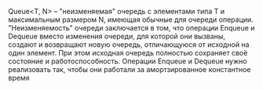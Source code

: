 Queue\<T, N\> – "неизменяемая" очередь с
элементами типа T
и максимальным размером N,
имеющая обычные для очереди операции.
"Неизменяемость" очереди заключается в том,
что операции Enqueue и Dequeue вместо
изменения очереди, для которой они вызваны,
создают и возвращают новую очередь,
отличающуюся от исходной на один элемент. При
этом исходная очередь полностью сохраняет своё
состояние и работоспособность.
Операции Enqueue и Dequeue нужно реализовать
так, чтобы они работали за амортзированное
константное время